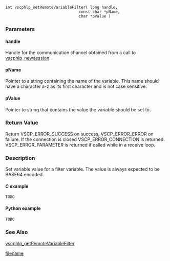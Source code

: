 


```clike
int vscphlp_setRemoteVariableFilter( long handle, 
                                const char *pName, 
                                char *pValue ) 
```

### Parameters

#### handle
Handle for the communication channel obtained from a call to [vscphlp_newsession](vscphlp_newsession.md).

#### pName
Pointer to a string containing the name of the variable. This name should have a character a-z as its first character and is not case sensitive.

#### pValue
Pointer to string that contains the value the variable should be set to.

### Return Value
Return VSCP_ERROR_SUCCESS on success, VSCP_ERROR_ERROR on failure. If the connection is closed VSCP_ERROR_CONNECTION is returned. VSCP_ERROR_PARAMETER is returned if called while in a receive loop. 

### Description
Set variable value for a filter variable. The value is always expected to be BASE64 encoded. 

#### C example

```clike
TODO
```

#### Python example

```python
TODO
```

### See Also
[vscphlp_getRemoteVariableFilter](vscphlp_getremotevariablefilter.md)



[filename](./bottom_copyright.md ':include')